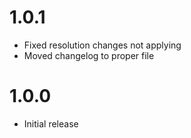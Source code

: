 # 1.0.1
- Fixed resolution changes not applying
- Moved changelog to proper file

# 1.0.0
- Initial release
